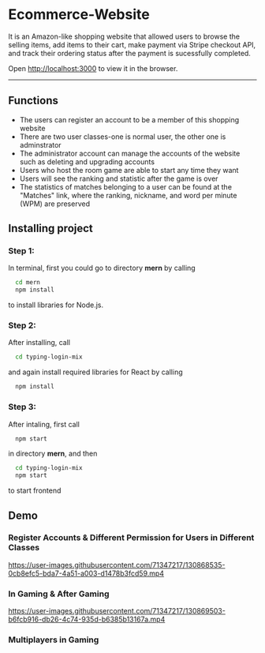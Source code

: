 # Ecommerce-Website

<!-- Italics -->
It is an Amazon-like shopping website that allowed users to browse the selling items, add items to their cart, make payment via Stripe checkout API, and track their ordering status after the payment is sucessfully completed.

Open [http://localhost:3000](http://localhost:3000) to view it in the browser.

<!-- Horizontal Rule -->
---

## Functions
- The users can register an account to be a member of this shopping website
- There are two user classes-one is normal user, the other one is adminstrator
- The administrator account can manage the accounts of the website such as deleting and upgrading accounts
- Users who host the room game are able to start any time they want
- Users will see the ranking and statistic after the game is over
- The statistics of matches belonging to a user can be found at the "Matches" link, where the ranking, nickname, and word per minute (WPM) are preserved
## Installing project

<!-- Code Blocks -->
### Step 1:

In terminal, first you could go to directory **mern** by calling
```bash
  cd mern
  npm install
```
to install libraries for Node.js. 

### Step 2: 

After installing, call
```bash
  cd typing-login-mix
```
and again install required libraries for React by calling
```bash
  npm install
```

### Step 3: 

After intaling, first call 
```bash
  npm start
```
in directory **mern**, and then
```bash
  cd typing-login-mix
  npm start
```
to start frontend

## Demo

### Register Accounts & Different Permission for Users in Different Classes

https://user-images.githubusercontent.com/71347217/130868535-0cb8efc5-bda7-4a51-a003-d1478b3fcd59.mp4

### In Gaming & After Gaming

https://user-images.githubusercontent.com/71347217/130869503-b6fcb916-db26-4c74-935d-b6385b13167a.mp4

### Multiplayers in Gaming
